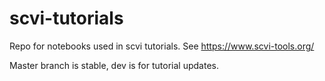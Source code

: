 # scvi-tutorials
Repo for notebooks used in scvi tutorials. See https://www.scvi-tools.org/

Master branch is stable, dev is for tutorial updates.
